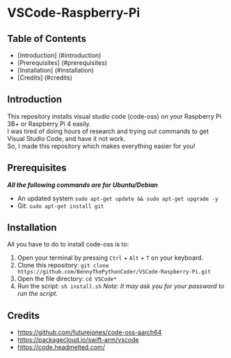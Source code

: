 # VSCode-Raspberry-Pi
## Table of Contents
* [Introduction] (#introduction)
* [Prerequisites] (#prerequisites)
* [Installation] (#installation)
* [Credits] (#credits)

## Introduction
This repository installs visual studio code (code-oss) on your Raspberry Pi 3B+ or Raspberry Pi 4 easily.\
I was tired of doing hours of research and trying out commands to get Visual Studio Code, and have it not work.\
So, I made this repository which makes everything easier for you!

## Prerequisites
***_All the following commands are for Ubuntu/Debian_***
* An updated system `sudo apt-get update && sudo apt-get upgrade -y`
* Git: `sudo apt-get install git`

## Installation
All you have to do to install code-oss is to:
1. Open your terminal by pressing `Ctrl` + `Alt` + `T`  on your keyboard.
2. Clone this repository: `git clone https://github.com/BennyThePythonCoder/VSCode-Raspberry-Pi.git`
3. Open the file directory: `cd VSCode*`
4. Run the script: `sh install.sh` _Note: It may ask you for your password to run the script._

## Credits
* https://github.com/futurejones/code-oss-aarch64
* https://packagecloud.io/swift-arm/vscode
* https://code.headmelted.com/
